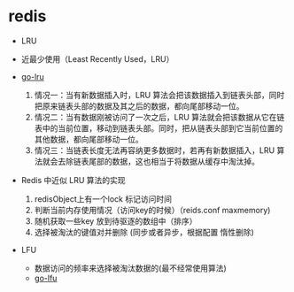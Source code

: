 # redis

* LRU
 * 近最少使用（Least Recently Used，LRU）
 * [go-lru](https://github.com/golang/groupcache/blob/master/lru/lru.go)
    1. 情况一：当有新数据插入时，LRU 算法会把该数据插入到链表头部，同时把原来链表头部的数据及其之后的数据，都向尾部移动一位。
    2. 情况二：当有数据刚被访问了一次之后，LRU 算法就会把该数据从它在链表中的当前位置，移动到链表头部。同时，把从链表头部到它当前位置的其他数据，都向尾部移动一位。
    3. 情况三：当链表长度无法再容纳更多数据时，若再有新数据插入，LRU 算法就会去除链表尾部的数据，这也相当于将数据从缓存中淘汰掉。
 * Redis 中近似 LRU 算法的实现
   1. redisObject上有一个lock 标记访问时间
   2. 判断当前内存使用情况（访问key的时候）（reids.conf maxmemory)
   3. 随机获取一些key 放到待驱逐的数组中（排序）
   4. 选择被淘汰的键值对并删除 (同步或者异步，根据配置 惰性删除)

* LFU
  * 数据访问的频率来选择被淘汰数据的(最不经常使用算法)
  * [go-lfu](https://github.com/dgrijalva/lfu-go/blob/master/lfu.go)


